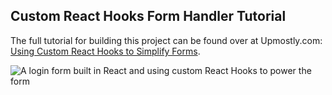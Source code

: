 
## Custom React Hooks Form Handler Tutorial

The full tutorial for building this project can be found over at Upmostly.com: [Using Custom React Hooks to Simplify Forms](https://upmostly.com/tutorials/using-react-hooks-simplify-forms).

![A login form built in React and using custom React Hooks to power the form](https://upmostly.com/wp-content/uploads/react-hooks-forms-final.gif)
